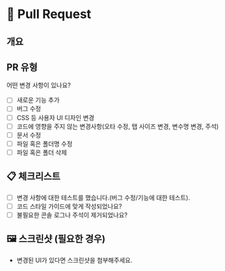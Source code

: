 # 📢 Pull Request

## 개요
<!---- 변경 사항 및 관련 이슈에 대해 간단하게 작성해주세요. 어떻게보다 무엇을 왜 수정했는지 설명해주세요. -->


## PR 유형
어떤 변경 사항이 있나요?

- [ ] 새로운 기능 추가
- [ ] 버그 수정
- [ ] CSS 등 사용자 UI 디자인 변경
- [ ] 코드에 영향을 주지 않는 변경사항(오타 수정, 탭 사이즈 변경, 변수명 변경, 주석)
- [ ] 문서 수정
- [ ] 파일 혹은 폴더명 수정
- [ ] 파일 혹은 폴더 삭제

## 📋 체크리스트
- [ ] 변경 사항에 대한 테스트를 했습니다.(버그 수정/기능에 대한 테스트).
- [ ] 코드 스타일 가이드에 맞게 작성되었나요?
- [ ] 불필요한 콘솔 로그나 주석이 제거되었나요?

## 🖼️ 스크린샷 (필요한 경우)
- 변경된 UI가 있다면 스크린샷을 첨부해주세요.

<!---- ## 🔗 관련 이슈
-  Resolves: #(Isuue Number) 
해결된 이슈가 있을 경우 이 부분 주석을 풀어 작성해주세요 -->

